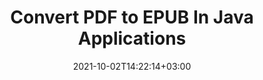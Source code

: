 ---
############################# Static ############################
layout: "autogen-gist"
date: 2021-10-02T14:22:14+03:00
draft: false
path: "total/java/conversion/pdf-to-epub/"
other_out_formats: "DOC DOCX DOCM DOT DOTX DOTM TXT RTF HTML HTM MHTML MHT XLS XLSX XLSM XLSB XLT XLTX XLTM XLAM CSV TSV DIF SXC FODS PPT PPTX PPTM PPS PPSX PPSM POT POTX POTM ODT OTT OTP ODP ODS EMZ WMZ SVG SVGZ XPS TEX DCM WMF EMF BMP PNG GIF JPEG TIFF ICO WEBP JP2 TGA PSB PSD EPUB MD DICOM FODP JPG"
ad_headline: "Convert PDF to EPUB | Java"
ad_description: "Most Accurate PDF to EPUB document Conversion solution for Java applications."

############################# Head ############################
head_title: "Convert PDF to EPUB in Java – PDF Conversion API"
head_description: "Convert PDF to EPUB in Java applications. Fast & accurate PDF to EPUB conversion API for Java to convert PDF to documents, images and 100+ other file formats."

############################# Header ############################
title: "Convert PDF to EPUB In Java Applications"
description: "Convert PDF files to EPUB in Java applications using flexible document conversion features to manipulate the appearance of the converted document format. Easily convert the whole document at once or choose specific pages of the PDF file based on the selective page numbers or page ranges and convert to a wide range of supported document formats such as Word processing documents, Excel spreadsheets, PowerPoint presentations, Photoshop, eBook, web and images."

############################# SubMenu ############################
submenu:
    enable: false

############################# Content ############################
content:
    enable: true
    block:
    - title_left: "How to Convert PDF to EPUB in Java"
      content_left: |
          Perform PDF files to EPUB file conversion in Java using three simple steps. Using the below code example – view the converted document as it is or render it further to view as an HTML file without installing any external software.

          -   Create a new instance of **Converter** class and load the PDF file
          -   Set **ConvertOptions** for the EPUB file type
          -   Call **Convert** method of **Converter** class instance for conversion to EPUB
          -   Set options for HTML viewer
          -   Create **Viewer** object to view converted EPUB as HTML
          
      title_right: "Downloads & Installation Instructions"
      content_right: |
          You require `GroupDocs.Conversion` & `GroupDocs.Viewer` namespaces to convert between 100+ documents and image file formats such as PDF, Microsoft Word, Excel, PowerPoint, Project, Visio, Outlook, HTML and diagrams. Explore other [Java APIs for Office documents](https://products.conholdate.com/total/java/) as offered by Conholdate.Total.
          
          Get the respective assembly files from the [downloads](https://downloads.conholdate.com/total/java) or fetch the whole package from [Maven](https://repository.conholdate.com/webapp/#/artifacts/browse/tree/General/repo) to add `Conholdate.Total` directly in your workspace.
          
      gisthash: "1b2b5b5a97415ef538ac358347f27174"
      gistfile: "pdf-to-word-conversion-in-java-and-html-viewer.java"

    - title_left: "Convert PDF to Word Documents in Java"
      content_left: |
          It gets easier to convert from PDF to a Word document in Java based applications with Conholdate.Total APIs. The PDF file transforms perfectly to a Word (DOCX) file and supports an additional set of document formatting features to customize the layout of the output file to match your needs. You can easily edit the content such as text, tables, images and lists from the converted Word document.

          -   Create a new instance of **Converter** class and load **PDF** as input file
          -   Instantiate **WordProcessingConvertOptions** as the convert option
          -   Call **Convert** method of **Converter** class instance for conversion to **DOCX**
          
      title_right: "Source Document Information Extraction"
      content_right: |
          The documents information extraction feature not only allows getting the basic information about the source document file but it also supports extracting some valuable file-format specific information such as project start and end dates of a Microsoft Project file, any printing restrictions on a PDF document, list of folders enclosed in an Outlook data file etc. 

          Convert popular document file formats on different operating systems such as Windows, Linux or macOS while using development environments such as NetBeans, IntelliJ IDEA and Eclipse.
          
      gisthash: "1b2b5b5a97415ef538ac358347f27174"
      gistfile: "pdf-to-word-conversion.java"

    - title_left: "Convert PDF to Excel in Java"
      content_left: |
          Turn PDF to Excel spreadsheets using a few lines of Java code. The contents of a PDF file are converted into rows and columns of an Excel worksheet that can be edited easily as you may require. A PDF file can be converted into these spreadsheet formats (XLS, XLSX, XLSM, XLSB, XLTX, XLT), OpenDocument (ODS, OTS) and Apple iWork Numbers.

          -   Create a new instance of **Converter** class and load **PDF** as input file
          -   Instantiate **SpreadsheetConvertOptions** as the convert option
          -   Call **Convert** method of **Converter** class instance for conversion to **XLSX**
        
      title_right: "Caching Converted Document Results"
      content_right: |
          In some cases, the converted document size is bigger and it takes time to be converted. The document conversion library offers the caching feature to efficiently manage such situations and speed up the repetitive conversion process. Enable the ICache interface to work with custom cache implementation using the extension point and control the cache conversion, as you prefer.

          The conversion result is saved to the local drive by default but any type of cache storage can be supported by implementing the appropriate interfaces such as Amazon S3, Dropbox, Google Drive, Windows Azure, Reddis or any other.
          
      gisthash: "1b2b5b5a97415ef538ac358347f27174"
      gistfile: "pdf-to-excel-conversion.java"

    - title_left: "Convert PDF to PowerPoint in Java"
      content_left: |
          Converting PDF to PowerPoint (PPT, PPTX) slides is faster with Conholdate.Total for Java APIs. Once converted, you can easily edit the PowerPoint presentations and slides in Microsoft PowerPoint.

          -   Create a new instance of **Converter** class and load **PDF** as input file
          -   Instantiate **PresentationConvertOptions** as the convert option
          -   Call **Convert** method of **Converter** class instance for conversion to **PPTX**
          
      title_right: "Load & Convert Remotely Located Documents"
      content_right: |
          Using Conholdate.Total for Java – developers can load and convert documents from various remote locations and cloud document storage resources such as Amazon S3, Microsoft Azure Blob, FTP, local disk, stream or a simple URL. You just have to specify the method to obtain remotely located document stream and then pass it on to the Converter class as a constructor.
          
          The [Java PDF conversion library](https://products.groupdocs.com/conversion/java/) also supports loading and converting documents that are protected with a password within your Java based applications.
          
      gisthash: "1b2b5b5a97415ef538ac358347f27174"
      gistfile: "pdf-to-powerpoint-conversion.java"

    - title_left: "Convert PDF to Images in Java"
      content_left: |
          Convert PDF to image formats such as JPG, PNG, GIF, BMP, TIFF and many others with a precised image quality and resolution. Transform entire PDF file or choose from some selected pages to convert into the images.

          -   Create a new instance of **Converter** class and load **PDF** as input file
          -   Declare **SavePageStream** delegate to save converted document page into stream
          -   Specify **JPG** as the desired output format by passing **ImageConvertOptions** object to it
          -   Call **Convert** method of **Converter** class instance for conversion to **JPG**
          
      title_right: "Add Text or Image Watermarks to Documents"
      content_right: |
          Accurately convert documents exactly as the original file and apply text or image watermarks to the converted document pages. Stamp the watermarks smartly using a handful set of watermark options to manage font, color, width, height, rotation angle, transparency and placing the watermark in the background of the document pages.
          
          The auto-detection of the source document format is another useful feature to retrieve the file extension itself in some cases where the source file is presented in the form of bytes stream. Developers can also get a complete list of all supported conversion formats when converting one document to another file format by calling **GetPossibleConversions** method of Converter object.
          
      gisthash: "1b2b5b5a97415ef538ac358347f27174"
      gistfile: "pdf-to-image-conversion.java"

############################# About Formats ############################
about_formats:
    enable: false
############################# More Formats ############################
more_formats:
    enable: true
    auto: false
    other_out_formats: DOC DOCX DOCM DOT DOTX DOTM TXT RTF HTML HTM MHTML MHT XLS XLSX XLSM XLSB XLT XLTX XLTM XLAM CSV TSV DIF SXC FODS PPT PPTX PPTM PPS PPSX PPSM POT POTX POTM ODT OTT OTP ODP ODS EMZ WMZ SVG SVGZ XPS TEX DCM WMF EMF BMP PNG GIF JPEG TIFF ICO WEBP JP2 TGA PSB PSD EPUB MD DICOM FODP JPG
############################# Back to top ###############################
back_to_top:
  enable: true
---